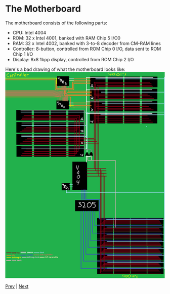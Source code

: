 # The Motherboard
The motherboard consists of the following parts:
- CPU: Intel 4004
- ROM: 32 x Intel 4001, banked with RAM Chip 5 I/O0
- RAM: 32 x Intel 4002, banked with 3-to-8 decoder from CM-RAM lines
- Controller: 8-button, controlled from ROM Chip 0 I/O, data sent to ROM Chip 1 I/O
- Display: 8x8 1bpp display, controlled from ROM Chip 2 I/O

Here's a bad drawing of what the motherboard looks like:
![current setup](current_setup.png "Current Setup")

[Prev](4_Intel-4002.md) | [Next](6_CPU-Instruction.md)